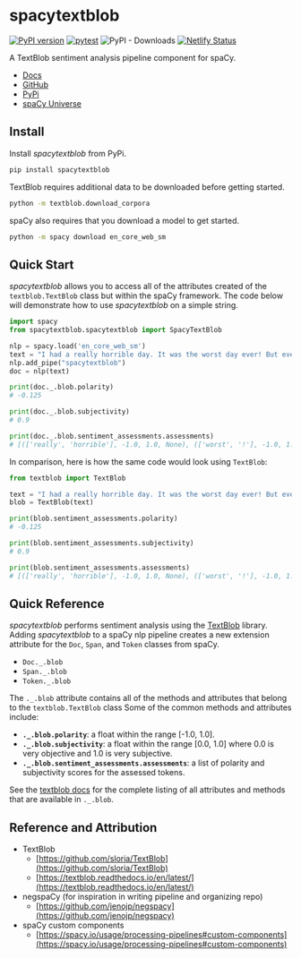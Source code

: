 # spacytextblob

[![PyPI version](https://badge.fury.io/py/spacytextblob.svg)](https://badge.fury.io/py/spacytextblob)
[![pytest](https://github.com/SamEdwardes/spacytextblob/actions/workflows/pytest.yml/badge.svg)](https://github.com/SamEdwardes/spacytextblob/actions/workflows/pytest.yml)
![PyPI - Downloads](https://img.shields.io/pypi/dm/spacytextblob?label=PyPi%20Downloads)
[![Netlify Status](https://api.netlify.com/api/v1/badges/e2f2caac-7239-45a2-b145-a00205c3befb/deploy-status)](https://app.netlify.com/sites/spacytextblob/deploys)

A TextBlob sentiment analysis pipeline component for spaCy. 

- [Docs](https://spacytextblob.netlify.app/)
- [GitHub](https://github.com/SamEdwardes/spacytextblob)
- [PyPi](https://pypi.org/project/spacytextblob/)
- [spaCy Universe](https://spacy.io/universe/project/spacy-textblob)

## Install

Install *spacytextblob* from PyPi.

```bash
pip install spacytextblob
```

TextBlob requires additional data to be downloaded before getting started.

```bash
python -m textblob.download_corpora
```

spaCy also requires that you download a model to get started.

```bash
python -m spacy download en_core_web_sm
```

## Quick Start

*spacytextblob* allows you to access all of the attributes created of the `textblob.TextBlob` class but within the spaCy framework. The code below will demonstrate how to use *spacytextblob* on a simple string.

```python
import spacy
from spacytextblob.spacytextblob import SpacyTextBlob

nlp = spacy.load('en_core_web_sm')
text = "I had a really horrible day. It was the worst day ever! But every now and then I have a really good day that makes me happy."
nlp.add_pipe("spacytextblob")
doc = nlp(text)

print(doc._.blob.polarity)
# -0.125

print(doc._.blob.subjectivity)
# 0.9

print(doc._.blob.sentiment_assessments.assessments)
# [(['really', 'horrible'], -1.0, 1.0, None), (['worst', '!'], -1.0, 1.0, None), (['really', 'good'], 0.7, 0.6000000000000001, None), (['happy'], 0.8, 1.0, None)]
```

In comparison, here is how the same code would look using `TextBlob`:

```python
from textblob import TextBlob

text = "I had a really horrible day. It was the worst day ever! But every now and then I have a really good day that makes me happy."
blob = TextBlob(text)

print(blob.sentiment_assessments.polarity)
# -0.125

print(blob.sentiment_assessments.subjectivity)
# 0.9

print(blob.sentiment_assessments.assessments)
# [(['really', 'horrible'], -1.0, 1.0, None), (['worst', '!'], -1.0, 1.0, None), (['really', 'good'], 0.7, 0.6000000000000001, None), (['happy'], 0.8, 1.0, None)]
```

## Quick Reference

*spacytextblob* performs sentiment analysis using the [TextBlob](https://textblob.readthedocs.io/en/dev/quickstart.html) library. Adding *spacytextblob* to a spaCy nlp pipeline creates a new extension attribute for the `Doc`, `Span`, and `Token` classes from spaCy.

- `Doc._.blob`
- `Span._.blob`
- `Token._.blob`

The `._.blob` attribute contains all of the methods and attributes that belong to the `textblob.TextBlob` class Some of the common methods and attributes include: 

- **`._.blob.polarity`**: a float within the range [-1.0, 1.0].
- **`._.blob.subjectivity`**: a float within the range [0.0, 1.0] where 0.0 is very objective and 1.0 is very subjective. 
- **`._.blob.sentiment_assessments.assessments`**: a list of polarity and subjectivity scores for the assessed tokens.

See the [textblob docs](https://textblob.readthedocs.io/en/dev/api_reference.html#textblob.blob.TextBlob) for the complete listing of all attributes and methods that are available in `._.blob`.

## Reference and Attribution

- TextBlob
    - [https://github.com/sloria/TextBlob](https://github.com/sloria/TextBlob)
    - [https://textblob.readthedocs.io/en/latest/](https://textblob.readthedocs.io/en/latest/)
- negspaCy (for inspiration in writing pipeline and organizing repo)
    - [https://github.com/jenojp/negspacy](https://github.com/jenojp/negspacy)
- spaCy custom components
    - [https://spacy.io/usage/processing-pipelines#custom-components](https://spacy.io/usage/processing-pipelines#custom-components)
